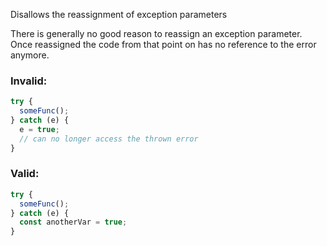 Disallows the reassignment of exception parameters

There is generally no good reason to reassign an exception parameter. Once
reassigned the code from that point on has no reference to the error anymore.

### Invalid:

```typescript
try {
  someFunc();
} catch (e) {
  e = true;
  // can no longer access the thrown error
}
```

### Valid:

```typescript
try {
  someFunc();
} catch (e) {
  const anotherVar = true;
}
```
